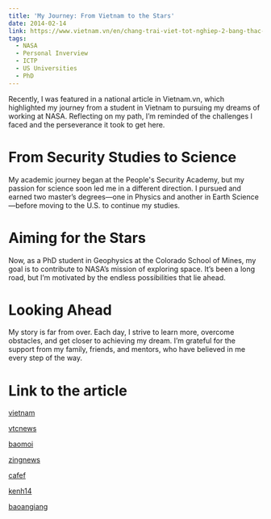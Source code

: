 ```yaml
---
title: 'My Journey: From Vietnam to the Stars'
date: 2014-02-14
link: https://www.vietnam.vn/en/chang-trai-viet-tot-nghiep-2-bang-thac-si-muc-tieu-vao-nasa-lam-viec/?fbclid=IwY2xjawEobstleHRuA2FlbQIxMAABHfAWsrsQYgz0S7GO5TVG7yHF7QTjkPVcWNKy6XxMaPmTSVMzwHS8m3NJHQ_aem_mlU_fWNS6UmFUUT-yYPSRA
tags:
  - NASA
  - Personal Inverview
  - ICTP
  - US Universities
  - PhD
---
```


Recently, I was featured in a national article in Vietnam.vn, which highlighted my journey from a student in Vietnam to pursuing my dreams of working at NASA. Reflecting on my path, I’m reminded of the challenges I faced and the perseverance it took to get here.

From Security Studies to Science
======
My academic journey began at the People's Security Academy, but my passion for science soon led me in a different direction. I pursued and earned two master’s degrees—one in Physics and another in Earth Science—before moving to the U.S. to continue my studies.


Aiming for the Stars
======
Now, as a PhD student in Geophysics at the Colorado School of Mines, my goal is to contribute to NASA’s mission of exploring space. It’s been a long road, but I’m motivated by the endless possibilities that lie ahead.

Looking Ahead
======
My story is far from over. Each day, I strive to learn more, overcome obstacles, and get closer to achieving my dream. I’m grateful for the support from my family, friends, and mentors, who have believed in me every step of the way.

Link to the article
======

[vietnam](https://www.vietnam.vn/en/chang-trai-viet-tot-nghiep-2-bang-thac-si-muc-tieu-vao-nasa-lam-viec/?fbclid=IwY2xjawEobstleHRuA2FlbQIxMAABHfAWsrsQYgz0S7GO5TVG7yHF7QTjkPVcWNKy6XxMaPmTSVMzwHS8m3NJHQ_aem_mlU_fWNS6UmFUUT-yYPSRA)

[vtcnews](https://vtcnews.vn/chang-trai-viet-tot-nghiep-2-bang-thac-si-muc-tieu-vao-nasa-lam-viec-ar847280.html)

[baomoi](https://baomoi.com/chang-trai-viet-tot-nghiep-2-bang-thac-si-muc-tieu-vao-nasa-lam-viec-c48319363.epi)

[zingnews](https://lifestyle.znews.vn/chang-trai-viet-tot-nghiep-2-bang-thac-si-muc-tieu-vao-nasa-lam-viec-post1460159.html)

[cafef](https://cafef.vn/chang-trai-viet-tot-nghiep-2-bang-thac-si-muc-tieu-vao-nasa-lam-viec-188240214141017223.chn)

[kenh14](https://kenh14.vn/chang-trai-viet-tot-nghiep-2-bang-thac-si-muc-tieu-vao-nasa-lam-viec-20240214115147373.chn)

[baoangiang](https://baoangiang.com.vn/chang-trai-viet-tot-nghiep-2-bang-thac-si-muc-tieu-vao-nasa-lam-viec-a388044.html)

